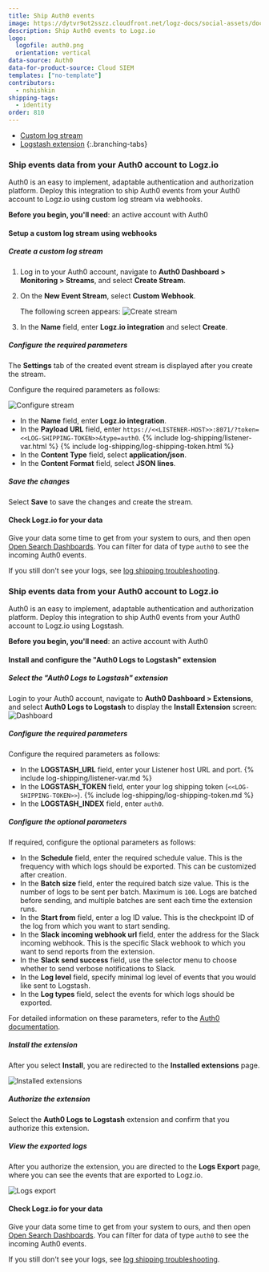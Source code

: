 ```yaml
---
title: Ship Auth0 events
image: https://dytvr9ot2sszz.cloudfront.net/logz-docs/social-assets/docs-social.jpg
description: Ship Auth0 events to Logz.io
logo:
  logofile: auth0.png
  orientation: vertical
data-source: Auth0
data-for-product-source: Cloud SIEM
templates: ["no-template"]
contributors:
  - nshishkin
shipping-tags:
  - identity
order: 810
---
```


<!-- tabContainer:start -->
<div class="branching-container">

* [Custom log stream](#webhooks)
* [Logstash extension](#logstash)
{:.branching-tabs}

<!-- tab:start -->
<div id="webhooks">

### Ship events data from your Auth0 account to Logz.io

Auth0 is an easy to implement, adaptable authentication and authorization platform. Deploy this integration to ship Auth0 events from your Auth0 account to Logz.io using custom log stream via webhooks.

**Before you begin, you'll need**: an active account with Auth0

<div class="tasklist">

#### Setup a custom log stream using webhooks

##### Create a custom log stream

1. Log in to your Auth0 account, navigate to **Auth0 Dashboard > Monitoring > Streams**, and select **Create Stream**.
  
2. On the **New Event Stream**, select **Custom Webhook**.

   The following screen appears:
   ![Create stream](https://dytvr9ot2sszz.cloudfront.net/logz-docs/auth0/Auth0-logzio-integration.png)
  
3. In the **Name** field, enter **Logz.io integration** and select **Create**.


##### Configure the required parameters
  
The **Settings** tab of the created event stream is displayed after you create the stream.

Configure the required parameters as follows:

![Configure stream](https://dytvr9ot2sszz.cloudfront.net/logz-docs/auth0/webhook-auth0.png)

   * In the **Name** field, enter **Logz.io integration**.
   * In the **Payload URL** field, enter `https://<<LISTENER-HOST>>:8071/?token=<<LOG-SHIPPING-TOKEN>>&type=auth0`. {% include log-shipping/listener-var.html %}  {% include log-shipping/log-shipping-token.html %}
   * In the **Content Type** field, select **application/json**.
   * In the **Content Format** field, select **JSON lines**.

##### Save the changes

Select **Save** to save the changes and create the stream.

#### Check Logz.io for your data

Give your data some time to get from your system to ours, and then open [Open Search Dashboards](https://app.logz.io/#/dashboard/osd). You can filter for data of type `auth0` to see the incoming Auth0 events. 

If you still don't see your logs, see [log shipping troubleshooting]({{site.baseurl}}/user-guide/log-shipping/log-shipping-troubleshooting.html).

</div>

</div>
<!-- tab:end -->

<!-- tab:start -->
<div id="logstash">

### Ship events data from your Auth0 account to Logz.io

Auth0 is an easy to implement, adaptable authentication and authorization platform. Deploy this integration to ship Auth0 events from your Auth0 account to Logz.io using Logstash.

**Before you begin, you'll need**: an active account with Auth0


<div class="tasklist">

#### Install and configure the "Auth0 Logs to Logstash" extension

##### Select the "Auth0 Logs to Logstash" extension

Login to your Auth0 account, navigate to **Auth0 Dashboard > Extensions**, and select **Auth0 Logs to Logstash** to display the **Install Extension** screen:
![Dashboard](https://dytvr9ot2sszz.cloudfront.net/logz-docs/auth0/Dashboard_Logstash.png)

##### Configure the required parameters

Configure the required parameters as follows:

   * In the  **LOGSTASH_URL** field, enter your Listener host URL and port. {% include log-shipping/listener-var.md %}
   * In the **LOGSTASH_TOKEN** field, enter your log shipping token (`<<LOG-SHIPPING-TOKEN>>`). {% include log-shipping/log-shipping-token.md %}
   * In the **LOGSTASH_INDEX** field, enter `auth0`.

##### Configure the optional parameters

If required, configure the optional parameters as follows:

   * In the **Schedule** field, enter the required schedule value. This is the frequency with which logs should be exported. This can be customized after creation.
   * In the **Batch size** field, enter the required batch size value. This is the number of logs to be sent per batch. Maximum is `100`. Logs are batched before sending, and multiple batches are sent each time the extension runs.
   * In the **Start from** field, enter a log ID value. This is the checkpoint ID of the log from which you want to start sending.
   * In the **Slack incoming webhook url** field, enter the address for the Slack incoming webhook. This is the specific Slack webhook to which you want to send reports from the extension.
   * In the **Slack send success** field, use the selector menu to choose whether to send verbose notifications to Slack.
   * In the **Log level** field, specify minimal log level of events that you would like sent to Logstash.
   * In the **Log types** field, select the events for which logs should be exported.

 For detailed information on these parameters, refer to the [Auth0 documentation](https://auth0.com/docs/extensions/export-logs-to-logstash).

##### Install the extension

After you select **Install**, you are redirected to the **Installed extensions** page.

![Installed extensions](https://dytvr9ot2sszz.cloudfront.net/logz-docs/auth0/Auth0_installed_extensions.png)

##### Authorize the extension

Select the **Auth0 Logs to Logstash** extension and confirm that you authorize this extension.

#####  View the exported logs

After you authorize the extension, you are directed to the **Logs Export** page, where you can see the events that are exported to Logz.io.

![Logs export](https://dytvr9ot2sszz.cloudfront.net/logz-docs/auth0/Auth0_logs_export.png)

#### Check Logz.io for your data

Give your data some time to get from your system to ours, and then open [Open Search Dashboards](https://app.logz.io/#/dashboard/osd). You can filter for data of type `auth0` to see the incoming Auth0 events.

If you still don't see your logs, see [log shipping troubleshooting]({{site.baseurl}}/user-guide/log-shipping/log-shipping-troubleshooting.html).

</div>

</div>
<!-- tab:end -->

</div>
<!-- tabContainer:end -->
